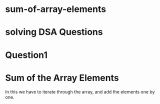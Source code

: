 # sum-of-array-elements  
# solving DSA Questions
# Question1
# Sum of the Array Elements
In this we have to iterate through the array, and add the elements one by one.
